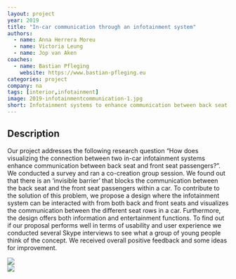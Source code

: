 ```yaml
---
layout: project
year: 2019
title: "In-car communication through an infotainment system"
authors:
  - name: Anna Herrera Moreu
  - name: Victoria Leung
  - name: Jop van Aken
coaches:
  - name: Bastian Pfleging
    website: https://www.bastian-pfleging.eu
categories: project
company: na
tags: [interior,infotainment]
image: 2019-infotainmentcommunication-1.jpg
short: Infotainment systems to enhance communication between back seat and front seat passengers.
---
```


## Description
Our project addresses the following research question “How does visualizing the connection between two in-car infotainment systems enhance communication between back seat and front seat passengers?”. We conducted a survey and ran a co-creation group session. We found out that there is an ‘invisible barrier’ that blocks the communication between the back seat and the front seat passengers within a car. To contribute to the solution of this problem, we propose a design where the infotainment system can be interacted with from both back and front seats and visualizes the communication between the different seat rows in a car. Furthermore, the design offers both information and entertainment functions. To find out if our proposal performs well in terms of usability and user experience we conducted several Skype interviews to see what a group of young people think of the concept. We received overall positive feedback and some ideas for improvement.

<div class="project-image">
  <img src="/assets/img/2019-infotainmentcommunication-2.jpg">
</div>
<div class="project-image">
  <img src="/assets/img/2019-infotainmentcommunication-3.jpg">
</div>